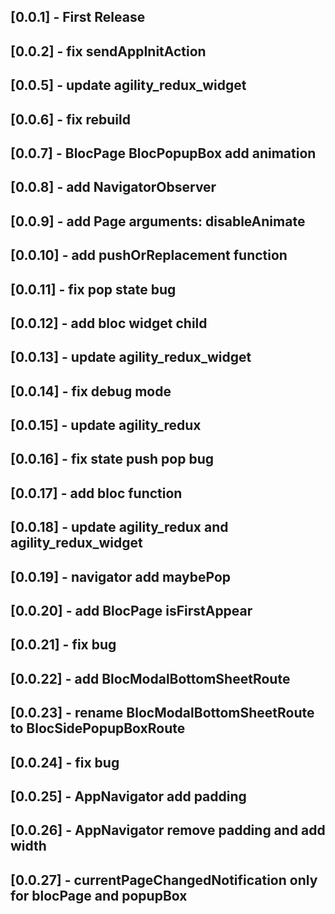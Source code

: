 ## [0.0.1] - First Release

## [0.0.2] - fix sendAppInitAction

## [0.0.5] - update agility_redux_widget

## [0.0.6] - fix rebuild

## [0.0.7] - BlocPage BlocPopupBox add animation

## [0.0.8] - add NavigatorObserver

## [0.0.9] - add Page arguments: disableAnimate

## [0.0.10] - add pushOrReplacement function

## [0.0.11] - fix pop state bug

## [0.0.12] - add bloc widget child

## [0.0.13] - update agility_redux_widget

## [0.0.14] - fix debug mode

## [0.0.15] - update agility_redux

## [0.0.16] - fix state push pop bug

## [0.0.17] - add bloc function

## [0.0.18] - update agility_redux and agility_redux_widget

## [0.0.19] - navigator add maybePop

## [0.0.20] - add BlocPage isFirstAppear

## [0.0.21] - fix bug

## [0.0.22] - add BlocModalBottomSheetRoute

## [0.0.23] - rename BlocModalBottomSheetRoute to BlocSidePopupBoxRoute

## [0.0.24] - fix bug

## [0.0.25] - AppNavigator add padding

## [0.0.26] - AppNavigator remove padding and add width

## [0.0.27] - currentPageChangedNotification only for blocPage and popupBox